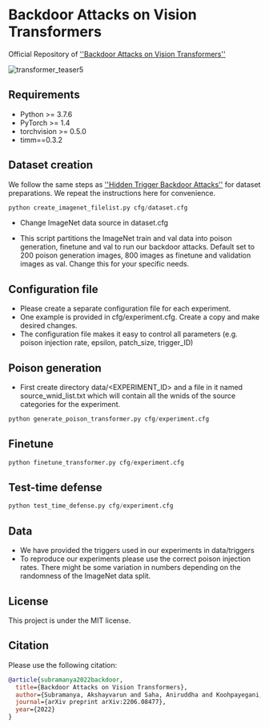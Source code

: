 # Backdoor Attacks on Vision Transformers
Official Repository of <a href="https://arxiv.org/abs/2206.08477"> ''Backdoor Attacks on Vision Transformers''</a>

![transformer_teaser5](https://user-images.githubusercontent.com/32045261/177569095-a0d2585e-7511-4e0f-8d87-8680599f0ede.jpg)

## Requirements

- Python >= 3.7.6
- PyTorch >= 1.4
- torchvision >= 0.5.0
- timm==0.3.2

## Dataset creation
We follow the same steps as <a href="https://github.com/UMBCvision/Hidden-Trigger-Backdoor-Attacks"> ''Hidden Trigger Backdoor Attacks''</a> for dataset preparations. We repeat the instructions here for convenience.

```python
python create_imagenet_filelist.py cfg/dataset.cfg
```

+ Change ImageNet data source in dataset.cfg

+ This script partitions the ImageNet train and val data into poison generation, finetune and val to run our backdoor attacks.
Default set to 200 poison generation images, 800 images as finetune and validation images as val.
Change this for your specific needs.

## Configuration file

+ Please create a separate configuration file for each experiment.
+ One example is provided in cfg/experiment.cfg. Create a copy and make desired changes.
+ The configuration file makes it easy to control all parameters (e.g. poison injection rate, epsilon, patch_size, trigger_ID)

## Poison generation
+ First create directory data/<EXPERIMENT_ID> and a file in it named source_wnid_list.txt which will contain all the wnids of the source categories for the experiment.
```python
python generate_poison_transformer.py cfg/experiment.cfg
```

## Finetune
```python
python finetune_transformer.py cfg/experiment.cfg
```

## Test-time defense
```python
python test_time_defense.py cfg/experiment.cfg
```

## Data

+ We have provided the triggers used in our experiments in data/triggers
+ To reproduce our experiments please use the correct poison injection rates. There might be some variation in numbers depending on the randomness of the ImageNet data split.


## License

This project is under the MIT license.


## Citation
Please use the following citation:
```bib
@article{subramanya2022backdoor,
  title={Backdoor Attacks on Vision Transformers},
  author={Subramanya, Akshayvarun and Saha, Aniruddha and Koohpayegani, Soroush Abbasi and Tejankar, Ajinkya and Pirsiavash, Hamed},
  journal={arXiv preprint arXiv:2206.08477},
  year={2022}
}
```
